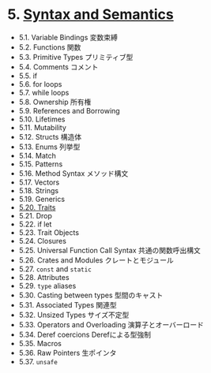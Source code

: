 # 5. [Syntax and Semantics](https://doc.rust-lang.org/1.2.0/book/syntax-and-semantics.html)

- 5.1. Variable Bindings    変数束縛
- 5.2. Functions     関数
- 5.3. Primitive Types      プリミティブ型
- 5.4. Comments コメント
- 5.5. if
- 5.6. for loops
- 5.7. while loops
- 5.8. Ownership 所有権
- 5.9. References and Borrowing 
- 5.10. Lifetimes
- 5.11. Mutability  
- 5.12. Structs     構造体
- 5.13. Enums       列挙型
- 5.14. Match
- 5.15. Patterns
- 5.16. Method Syntax   メソッド構文
- 5.17. Vectors
- 5.18. Strings
- 5.19. Generics
- [5.20. Traits](5.20.trait)
- 5.21. Drop
- 5.22. if let
- 5.23. Trait Objects
- 5.24. Closures
- 5.25. Universal Function Call Syntax          共通の関数呼出構文
- 5.26. Crates and Modules          クレートとモジュール
- 5.27. `const` and `static`
- 5.28. Attributes
- 5.29. `type` aliases
- 5.30. Casting between types           型間のキャスト
- 5.31. Associated Types                関連型
- 5.32. Unsized Types                   サイズ不定型
- 5.33. Operators and Overloading       演算子とオーバーロード
- 5.34. Deref coercions                 Derefによる型強制
- 5.35. Macros
- 5.36. Raw Pointers                    生ポインタ
- 5.37. `unsafe`